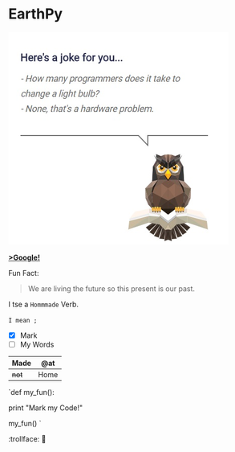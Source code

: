 # EarthPy

![Earth Python Origins](https://github.com/nakurunet/EarthPy/blob/master/LightHardware.jpg)

[__>Google!__](http://google.com)



Fun Fact:

> We are living the future so
> this present is our past.


I tse a
`Hommmade` Verb.

`I mean
; 
` 

- [x] Mark 
- [ ] My Words

Made | @at 
----- | -----
 ~~not~~ | Home
 
 
`def my_fun():

  print "Mark my Code!"
  
 my_fun()
 `
 
 :trollface:
 :metal:
 
 
